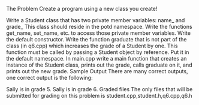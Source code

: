 The Problem
Create a program using a new class you create!

Write a Student class that has two private member variables: name_ and grade_
This class should reside in the potd namespace.
Write the functions get_name, set_name, etc. to access those private member variables.
Write the default constructor.
Write the function graduate that is not part of the class (in q6.cpp) which increases the grade of a Student by one. This function must be called by passing a Student object by reference. Put it in the default namespace.
In main.cpp write a main function that creates an instance of the Student class, prints out the grade, calls graduate on it, and prints out the new grade.
Sample Output
There are many correct outputs, one correct output is the following:

Sally is in grade 5.
Sally is in grade 6.
Graded files
The only files that will be submitted for grading on this problem is student.cpp,student.h,q6.cpp,q6.h
